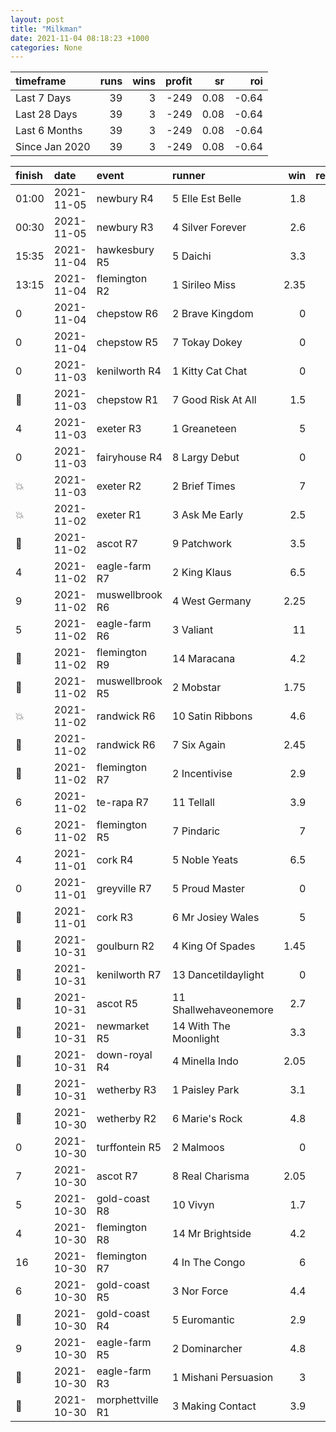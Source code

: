 ```yaml
---   
layout: post   
title: "Milkman"   
date: 2021-11-04 08:18:23 +1000  
categories: None 
---   
```



| timeframe      |   runs |   wins |   profit |   sr |   roi |
|:---------------|-------:|-------:|---------:|-----:|------:|
| Last 7 Days    |     39 |      3 |     -249 | 0.08 | -0.64 |
| Last 28 Days   |     39 |      3 |     -249 | 0.08 | -0.64 |
| Last 6 Months  |     39 |      3 |     -249 | 0.08 | -0.64 |
| Since Jan 2020 |     39 |      3 |     -249 | 0.08 | -0.64 |

| finish            | date       | event            | runner                |   win |   return |
|:------------------|:-----------|:-----------------|:----------------------|------:|---------:|
| 01:00             | 2021-11-05 | newbury R4       | 5 Elle Est Belle      |  1.8  |      -10 |
| 00:30             | 2021-11-05 | newbury R3       | 4 Silver Forever      |  2.6  |      -10 |
| 15:35             | 2021-11-04 | hawkesbury R5    | 5 Daichi              |  3.3  |      -10 |
| 13:15             | 2021-11-04 | flemington R2    | 1 Sirileo Miss        |  2.35 |      -10 |
| 0                 | 2021-11-04 | chepstow R6      | 2 Brave Kingdom       |  0    |      -10 |
| 0                 | 2021-11-04 | chepstow R5      | 7 Tokay Dokey         |  0    |      -10 |
| 0                 | 2021-11-03 | kenilworth R4    | 1 Kitty Cat Chat      |  0    |      -10 |
| :2nd_place_medal: | 2021-11-03 | chepstow R1      | 7 Good Risk At All    |  1.5  |      -10 |
| 4                 | 2021-11-03 | exeter R3        | 1 Greaneteen          |  5    |      -10 |
| 0                 | 2021-11-03 | fairyhouse R4    | 8 Largy Debut         |  0    |      -10 |
| :boom:            | 2021-11-03 | exeter R2        | 2 Brief Times         |  7    |       60 |
| :boom:            | 2021-11-02 | exeter R1        | 3 Ask Me Early        |  2.5  |       15 |
| :3rd_place_medal: | 2021-11-02 | ascot R7         | 9 Patchwork           |  3.5  |      -10 |
| 4                 | 2021-11-02 | eagle-farm R7    | 2 King Klaus          |  6.5  |      -10 |
| 9                 | 2021-11-02 | muswellbrook R6  | 4 West Germany        |  2.25 |      -10 |
| 5                 | 2021-11-02 | eagle-farm R6    | 3 Valiant             | 11    |      -10 |
| :3rd_place_medal: | 2021-11-02 | flemington R9    | 14 Maracana           |  4.2  |      -10 |
| :2nd_place_medal: | 2021-11-02 | muswellbrook R5  | 2 Mobstar             |  1.75 |      -10 |
| :boom:            | 2021-11-02 | randwick R6      | 10 Satin Ribbons      |  4.6  |       36 |
| :2nd_place_medal: | 2021-11-02 | randwick R6      | 7 Six Again           |  2.45 |      -10 |
| :2nd_place_medal: | 2021-11-02 | flemington R7    | 2 Incentivise         |  2.9  |      -10 |
| 6                 | 2021-11-02 | te-rapa R7       | 11 Tellall            |  3.9  |      -10 |
| 6                 | 2021-11-02 | flemington R5    | 7 Pindaric            |  7    |      -10 |
| 4                 | 2021-11-01 | cork R4          | 5 Noble Yeats         |  6.5  |      -10 |
| 0                 | 2021-11-01 | greyville R7     | 5 Proud Master        |  0    |      -10 |
| :3rd_place_medal: | 2021-11-01 | cork R3          | 6 Mr Josiey Wales     |  5    |      -10 |
| :2nd_place_medal: | 2021-10-31 | goulburn R2      | 4 King Of Spades      |  1.45 |      -10 |
| :2nd_place_medal: | 2021-10-31 | kenilworth R7    | 13 Dancetildaylight   |  0    |      -10 |
| :2nd_place_medal: | 2021-10-31 | ascot R5         | 11 Shallwehaveonemore |  2.7  |      -10 |
| :3rd_place_medal: | 2021-10-31 | newmarket R5     | 14 With The Moonlight |  3.3  |      -10 |
| :3rd_place_medal: | 2021-10-31 | down-royal R4    | 4 Minella Indo        |  2.05 |      -10 |
| :3rd_place_medal: | 2021-10-31 | wetherby R3      | 1 Paisley Park        |  3.1  |      -10 |
| :3rd_place_medal: | 2021-10-30 | wetherby R2      | 6 Marie's Rock        |  4.8  |      -10 |
| 0                 | 2021-10-30 | turffontein R5   | 2 Malmoos             |  0    |      -10 |
| 7                 | 2021-10-30 | ascot R7         | 8 Real Charisma       |  2.05 |      -10 |
| 5                 | 2021-10-30 | gold-coast R8    | 10 Vivyn              |  1.7  |      -10 |
| 4                 | 2021-10-30 | flemington R8    | 14 Mr Brightside      |  4.2  |      -10 |
| 16                | 2021-10-30 | flemington R7    | 4 In The Congo        |  6    |      -10 |
| 6                 | 2021-10-30 | gold-coast R5    | 3 Nor Force           |  4.4  |      -10 |
| :2nd_place_medal: | 2021-10-30 | gold-coast R4    | 5 Euromantic          |  2.9  |      -10 |
| 9                 | 2021-10-30 | eagle-farm R5    | 2 Dominarcher         |  4.8  |      -10 |
| :2nd_place_medal: | 2021-10-30 | eagle-farm R3    | 1 Mishani Persuasion  |  3    |      -10 |
| :2nd_place_medal: | 2021-10-30 | morphettville R1 | 3 Making Contact      |  3.9  |      -10 |